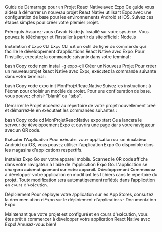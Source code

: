 Guide de Démarrage pour un Projet React Native avec Expo
Ce guide vous aidera à démarrer un nouveau projet React Native utilisant Expo avec une configuration de base pour les environnements Android et iOS. Suivez ces étapes simples pour créer votre premier projet.

Prérequis
Assurez-vous d'avoir Node.js installé sur votre système. Vous pouvez le télécharger et l'installer à partir du site officiel : Node.js

Installation d'Expo CLI
Expo CLI est un outil de ligne de commande qui facilite le développement d'applications React Native avec Expo. Pour l'installer, exécutez la commande suivante dans votre terminal :

bash
Copy code
npm install -g expo-cli
Créer un Nouveau Projet
Pour créer un nouveau projet React Native avec Expo, exécutez la commande suivante dans votre terminal :

bash
Copy code
expo init MonProjetReactNative
Suivez les instructions à l'écran pour choisir un modèle de projet. Pour une configuration de base, vous pouvez choisir "blank" ou "tabs".

Démarrer le Projet
Accédez au répertoire de votre projet nouvellement créé et démarrez-le en exécutant les commandes suivantes :

bash
Copy code
cd MonProjetReactNative
expo start
Cela lancera le serveur de développement Expo et ouvrira une page dans votre navigateur avec un QR code.

Exécuter l'Application
Pour exécuter votre application sur un émulateur Android ou iOS, vous pouvez utiliser l'application Expo Go disponible dans les magasins d'applications respectifs.

Installez Expo Go sur votre appareil mobile.
Scannez le QR code affiché dans votre navigateur à l'aide de l'application Expo Go.
L'application se chargera automatiquement sur votre appareil.
Développement
Commencez à développer votre application en modifiant les fichiers dans le répertoire du projet. Toute modification sera automatiquement reflétée dans l'application en cours d'exécution.

Déploiement
Pour déployer votre application sur les App Stores, consultez la documentation d'Expo sur le déploiement d'applications : Documentation Expo

Maintenant que votre projet est configuré et en cours d'exécution, vous êtes prêt à commencer à développer votre application React Native avec Expo! Amusez-vous bien!

